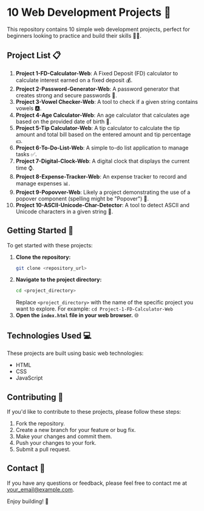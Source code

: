 # 10 Web Development Projects 🚀

This repository contains 10 simple web development projects, perfect for beginners looking to practice and build their skills 👨‍💻.

## Project List 📋

1.  **Project 1-FD-Calculator-Web**: A Fixed Deposit (FD) calculator to calculate interest earned on a fixed deposit 💰.
2.  **Project 2-Password-Generator-Web**: A password generator that creates strong and secure passwords 🔐.
3.  **Project 3-Vowel Checker-Web**: A tool to check if a given string contains vowels 🅰️.
4.  **Project 4-Age Calculator-Web**: An age calculator that calculates age based on the provided date of birth 🎂.
5.  **Project 5-Tip Calculator-Web**: A tip calculator to calculate the tip amount and total bill based on the entered amount and tip percentage 💵.
6.  **Project 6-To-Do-List-Web**: A simple to-do list application to manage tasks ✅.
7.  **Project 7-Digital-Clock-Web**: A digital clock that displays the current time ⌚.
8.  **Project 8-Expense-Tracker-Web**: An expense tracker to record and manage expenses 📊.
9.  **Project 9-Popovver-Web**: Likely a project demonstrating the use of a popover component (spelling might be "Popover") 💭.
10. **Project 10-ASCII-Unicode-Char-Detector**: A tool to detect ASCII and Unicode characters in a given string 🔣.

## Getting Started 🚀

To get started with these projects:

1.  **Clone the repository:**
    ```bash
    git clone <repository_url>
    ```
2.  **Navigate to the project directory:**
    ```bash
    cd <project_directory>
    ```
    Replace `<project_directory>` with the name of the specific project you want to explore. For example: `cd Project-1-FD-Calculator-Web`
3.  **Open the `index.html` file in your web browser.** 🌐

## Technologies Used 💻

These projects are built using basic web technologies:

* HTML
* CSS
* JavaScript

## Contributing 🤝

If you'd like to contribute to these projects, please follow these steps:

1.  Fork the repository.
2.  Create a new branch for your feature or bug fix.
3.  Make your changes and commit them.
4.  Push your changes to your fork.
5.  Submit a pull request.

## Contact 📧

If you have any questions or feedback, please feel free to contact me at [your_email@example.com](mailto:your_email@example.com).

Enjoy building! 🎉